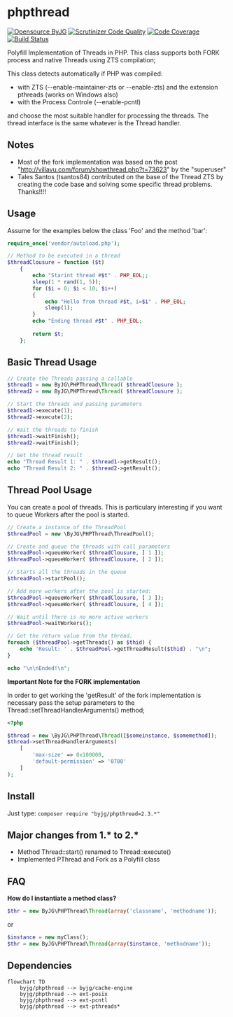 # phpthread

[![Opensource ByJG](https://img.shields.io/badge/opensource-byjg-success.svg)](http://opensource.byjg.com)
[![Scrutinizer Code Quality](https://scrutinizer-ci.com/g/byjg/phpthread/badges/quality-score.png?b=master)](https://scrutinizer-ci.com/g/byjg/phpthread/?branch=master)
[![Code Coverage](https://scrutinizer-ci.com/g/byjg/phpthread/badges/coverage.png?b=master)](https://scrutinizer-ci.com/g/byjg/phpthread/?branch=master)
[![Build Status](https://github.com/byjg/phpthread/actions/workflows/phpunit.yml/badge.svg?branch=master)](https://github.com/byjg/phpthread/actions/workflows/phpunit.yml)

Polyfill Implementation of Threads in PHP. This class supports both FORK process and native Threads using ZTS compilation;

This class detects automatically if PHP was compiled:

- with ZTS (--enable-maintainer-zts or --enable-zts) and the extension pthreads (works on Windows also) 
- with the Process Controle (--enable-pcntl)

and choose the most suitable handler for processing the threads. The thread interface is the same whatever is the Thread handler.

## Notes

- Most of the fork implementation was based on the post "http://villavu.com/forum/showthread.php?t=73623" by the "superuser"
- Tales Santos (tsantos84) contributed on the base of the Thread ZTS by creating the code base and solving some specific thread problems. Thanks!!!!  

## Usage

Assume for the examples below the class 'Foo' and the method 'bar':

```php
require_once('vendor/autoload.php');

// Method to be executed in a thread
$threadClousure = function ($t)
    {
        echo "Starint thread #$t" . PHP_EOL;;
        sleep(1 * rand(1, 5));
        for ($i = 0; $i < 10; $i++)
        {
            echo "Hello from thread #$t, i=$i" . PHP_EOL;
            sleep(1);
        }
        echo "Ending thread #$t" . PHP_EOL;
    
        return $t;
    };
```

## Basic Thread Usage

```php
// Create the Threads passing a callable
$thread1 = new ByJG\PHPThread\Thread( $threadClousure );
$thread2 = new ByJG\PHPThread\Thread( $threadClousure );

// Start the threads and passing parameters
$thread1->execute(1);
$thread2->execute(2);

// Wait the threads to finish
$thread1->waitFinish();
$thread2->waitFinish();

// Get the thread result
echo "Thread Result 1: " . $thread1->getResult();
echo "Thread Result 2: " . $thread2->getResult();
```

## Thread Pool Usage

You can create a pool of threads. This is particulary interesting if you want to queue Workers after the pool is started.

```php
// Create a instance of the ThreadPool
$threadPool = new \ByJG\PHPThread\ThreadPool();

// Create and queue the threads with call parameters
$threadPool->queueWorker( $threadClousure, [ 1 ]);
$threadPool->queueWorker( $threadClousure, [ 2 ]);

// Starts all the threads in the queue
$threadPool->startPool();

// Add more workers after the pool is started:
$threadPool->queueWorker( $threadClousure, [ 3 ]);
$threadPool->queueWorker( $threadClousure, [ 4 ]);

// Wait until there is no more active workers
$threadPool->waitWorkers();

// Get the return value from the thread.
foreach ($threadPool->getThreads() as $thid) {
    echo 'Result: ' . $threadPool->getThreadResult($thid) . "\n";
}

echo "\n\nEnded!\n";
```

**Important Note for the FORK implementation**

In order to get working the 'getResult' of the fork implementation is necessary pass the setup parameters to the
Thread::setThreadHandlerArguments() method; 

```php
<?php

$thread = new \ByJG\PHPThread\Thread([$someinstance, $somemethod]);
$thread->setThreadHandlerArguments(
    [
        'max-size' => 0x100000,
        'default-permission' => '0700'
    ]
);
```

## Install

Just type: `composer require "byjg/phpthread=2.3.*"`

## Major changes from 1.* to 2.*

- Method Thread::start() renamed to Thread::execute()
- Implemented PThread and Fork as a Polyfill class

## FAQ

**How do I instantiate a method class?**

```php
$thr = new ByJG\PHPThread\Thread(array('classname', 'methodname'));
```

or

```php
$instance = new myClass();
$thr = new ByJG\PHPThread\Thread(array($instance, 'methodname'));
```


## Dependencies

```mermaid
flowchart TD
    byjg/phpthread --> byjg/cache-engine
    byjg/phpthread --> ext-posix
    byjg/phpthread --> ext-pcntl
    byjg/phpthread --> ext-pthreads*
```